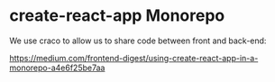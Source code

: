 # create-react-app Monorepo

We use craco to allow us to share code between front and back-end:

https://medium.com/frontend-digest/using-create-react-app-in-a-monorepo-a4e6f25be7aa
